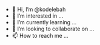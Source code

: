 - 👋 Hi, I’m @kodelebah
- 👀 I’m interested in ...
- 🌱 I’m currently learning ...
- 💞️ I’m looking to collaborate on ...
- 📫 How to reach me ...

<!---
kodelebah/kodelebah is a ✨ special ✨ repository because its `README.md` (this file) appears on your GitHub profile.
You can click the Preview link to take a look at your changes.
--->
